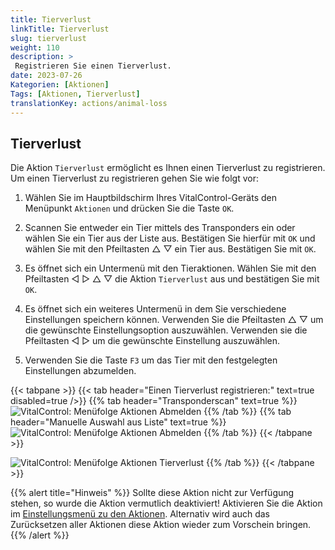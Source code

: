 ```yaml
---
title: Tierverlust
linkTitle: Tierverlust
slug: tierverlust
weight: 110
description: >
 Registrieren Sie einen Tierverlust.
date: 2023-07-26
Kategorien: [Aktionen]
Tags: [Aktionen, Tierverlust]
translationKey: actions/animal-loss
---
```

## Tierverlust

Die Aktion `Tierverlust` ermöglicht es Ihnen einen Tierverlust zu registrieren. Um einen Tierverlust zu registrieren gehen Sie wie folgt vor:

1. Wählen Sie im Hauptbildschirm Ihres VitalControl-Geräts den Menüpunkt `Aktionen` und drücken Sie die Taste `OK`.

2. Scannen Sie entweder ein Tier mittels des Transponders ein oder wählen Sie ein Tier aus der Liste aus. Bestätigen Sie hierfür mit `OK` und wählen Sie mit den Pfeiltasten △ ▽ ein Tier aus. Bestätigen Sie mit `OK`.

3. Es öffnet sich ein Untermenü mit den Tieraktionen. Wählen Sie mit den Pfeiltasten ◁ ▷ △ ▽ die Aktion `Tierverlust` aus und bestätigen Sie mit `OK`.

4. Es öffnet sich ein weiteres Untermenü in dem Sie verschiedene Einstellungen speichern können. Verwenden Sie die Pfeiltasten △ ▽ um die gewünschte Einstellungsoption auszuwählen. Verwenden sie die Pfeiltasten ◁ ▷ um die gewünschte Einstellung auszuwählen.

5. Verwenden Sie die Taste `F3` um das Tier mit den festgelegten Einstellungen abzumelden.

{{< tabpane >}}
{{< tab header="Einen Tierverlust registrieren:" text=true disabled=true />}}
{{% tab header="Transponderscan" text=true %}}
 ![VitalControl: Menüfolge Aktionen Abmelden](../bilder/abmelden-transponderscan.png "Abmelden")
{{% /tab %}}
{{% tab header="Manuelle Auswahl aus Liste" text=true %}}
 ![VitalControl: Menüfolge Aktionen Abmelden](../bilder/abmelden.png "Abmelden")
{{% /tab %}}
{{< /tabpane >}}

 ![VitalControl: Menüfolge Aktionen Tierverlust](../bilder/tierverlust.png "Tierverlust")
{{% /tab %}}
{{< /tabpane >}}

{{% alert title="Hinweis" %}}
Sollte diese Aktion nicht zur Verfügung stehen, so wurde die Aktion vermutlich deaktiviert! Aktivieren Sie die Aktion im [Einstellungsmenü zu den Aktionen](/docs/aktionen/einstellungen/). Alternativ wird auch das Zurücksetzen aller Aktionen diese Aktion wieder zum Vorschein bringen.
{{% /alert %}}
